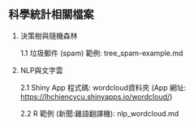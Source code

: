 ## 科學統計相關檔案
1. 決策樹與隨機森林

   1.1 垃圾郵件 (spam) 範例: tree_spam-example.md
   
3. NLP與文字雲
   
   2.1 Shiny App 程式碼: wordcloud資料夾 (App 網址: https://lhchiencycu.shinyapps.io/wordcloud/)
   
   2.2 R 範例 (新聞:雞語翻譯機): nlp_wordcloud.md
  
